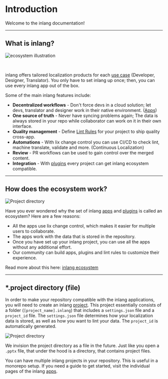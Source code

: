 # Introduction

Welcome to the inlang documentation!

---

## What is inlang?

![ecosystem illustration](https://cdn.jsdelivr.net/gh/opral/monorepo@latest/inlang/documentation/ecosystem/assets/ecosystem-atom.jpg)

<br>

inlang offers tailored localization products for each [use case](/#personas) (Developer, Designer, Translator). You only have to set inlang up once; then, you can use every inlang app out of the box. 

Some of the main inlang features include:

- **Decentralized workflows** - Don't force devs in a cloud solution; let devs, translator and designer work in their native environment. ([Apps](/c/apps))
- **One source of truth** - Never have syncing problems again; The data is always stored in your repo while collaborator can work on it in their own interface.
- **Quality management** - Define [Lint Rules](/documentation/lint-rule) for your project to ship quality cross-app. 
- **Automations** - With lix change control you can use CI/CD to check lint, machine translate, validate and more. (Continuous Localization)
- **Review** - PR workflows can be used to gain control over the merged content.
- **Integration** - With [plugins](/c/plugins) every project can get inlang ecosystem compatible.

---

## How does the ecosystem work?

![Project directory](https://cdn.jsdelivr.net/gh/opral/monorepo@latest/inlang/documentation/ecosystem/assets/ecosystem_new.png)

Have you ever wondered why the set of inlang [apps](/documentation/concept/app) and [plugins](/documentation/plugin) is called an ecosystem? Here are a few reasons: 

- All the apps use lix change control, which makes it easier for multiple users to collaborate. 
- The apps work with the data that is stored in the repository. 
- Once you have set up your inlang project, you can use all the apps without any additional effort.
- Our community can build apps, plugins and lint rules to customize their experience.

Read more about this here: [inlang ecosystem](/g/7777asdy/)

---

## *.project directory (file)

In order to make your repository compatible with the inlang applications, you will need to create an inlang [project](/documentation/concept/project). This project essentially consists of a folder (`[project_name].inlang`) that includes a `settings.json` file and a `project_id` file. The `settings.json` file determines how your localization data is stored, as well as how you want to lint your data. The `project_id` is automatically generated.

![Project directory](https://cdn.jsdelivr.net/gh/opral/monorepo@latest/inlang/documentation/ecosystem/assets/project_new4.png)

We invision the project directory as a file in the future. Just like you open a `.pptx` file, that under the hood is a directory, that contains project files. 

You can have multiple inlang projects in your repository. This is useful in a monorepo setup. If you need a guide to get started, visit the individual pages of the inlang [apps](/c/apps).

<br/>

<doc-links>
    <doc-link title="inlang sdk" icon="mdi:book-open-page-variant" href="/documentation/sdk" description="Start build with the inlang sdk."></doc-link>
	<doc-link title="inlang architecture" icon="mdi:skip-next" href="/documentation/architecture" description="Learn more about inlangs architecture."></doc-link>
</doc-links>

<br/>
<br/>
<br/>